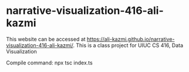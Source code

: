 # narrative-visualization-416-ali-kazmi
This website can be accessed at https://ali-kazmi.github.io/narrative-visualization-416-ali-kazmi/. This is a class project for UIUC CS 416, Data Visualization


Compile command: npx tsc index.ts

